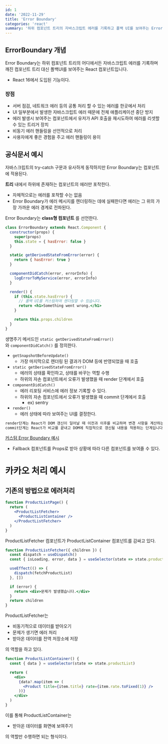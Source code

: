 ```yaml
---
id: 1
date: '2022-11-29'
title: 'Error Boundary'
categories: 'react'
summary: '하위 컴포넌트 트리의 자바스크립트 에러를 기록하고 폴백 UI를 보여주는 Error Boundary를 알아보자.'
---
```


## ErrorBoundary 개념

<aside>
Error Boundary는 하위 컴포넌트 트리의 어디에서든 자바스크립트 에러를 기록하며 깨진 컴포넌트 트리 대신 폴백UI를 보여주는 React 컴포넌트입니다.
</aside>

- React 16에서 도입된 기능이다.

### 장점

- 서버 점검, 네트워크 에러 등의 공통 처리 할 수 있는 에러를 한곳에서 처리
- UI 일부분에서 발생한 자바스크립트 에러 때문에 전체 애플리케이션 중단 방지
- 에러 발생시 보여주는 컴포넌트에서 유저가 API 호출을 재시도하여 에러를 리셋할 수 있는 트리거 장치
- 비동기 에러 핸들링을 선언적으로 처리
- 사용자에게 좋은 경험을 주고 에러 핸들링이 용이

## 공식문서 예시

자바스크립트의 try-catch 구문과 유사하게 동작하지만 Error Boundary는 컴포넌트에 적용된다.

**트리** 내에서 하위에 존재하는 컴포넌트의 에러만 포착한다.

- 자체적으로는 에러를 포착할 수는 없음
- Error Boundary가 에러 메시지를 렌더링하는 데에 실패한다면 에러는 그 위의 가장 가까운 에러 경계로 전파된다.

Error Boundary는 **class형 컴포넌트** 를 선언한다.

```jsx
class ErrorBoundary extends React.Component {
  constructor(props) {
    super(props)
    this.state = { hasError: false }
  }

  static getDerivedStateFromError(error) {
    return { hasError: true }
  }

  componentDidCatch(error, errorInfo) {
    logErrorToMyService(error, errorInfo)
  }

  render() {
    if (this.state.hasError) {
      // 폴백 UI를 커스텀하여 렌더링할 수 있습니다.
      return <h1>Something went wrong.</h1>
    }

    return this.props.children
  }
}
```

생명주기 메서드인 `static getDerivedStateFromError()`와 `componentDidCatch()` 를 정의한다.

- `getSnapshotBeforeUpdate()`
  - 가장 마지막으로 렌더링 된 결과가 DOM 등에 반영되었을 때 호출
- `static getDerivedStateFromError()`
  - 에러의 상태를 확인하고, 상태를 바꾸는 역할 수행
  - 하위의 자손 컴포넌트에서 오류가 발생했을 때 render 단계에서 호출
- `componentDidCatch()`
  - 에러 리포팅 서비스에 에러 정보 기록할 수 있다.
  - 하위의 자손 컴포넌트에서 오류가 발생했을 때 commit 단계에서 호출
    - ex) sentry
- `render()`
  - 에러 상태에 따라 보여주는 UI를 결정한다.

```jsx
render단계는 React가 DOM 갱신이 일어날 때 이전과 이후를 비교하며 변경 사항을 계산하는 단계입니다.
commit단계는 React가 비교를 끝내고 DOM에 직접적으로 갱신될 내용을 적용하는 단계입니다.
```

[커스텀 Error Boundary 예시](https://velog.io/@rkd028/React-ErrorBoundary-%EC%82%AC%EC%9A%A9%ED%95%98%EC%97%AC-%EC%97%90%EB%9F%AC-%ED%95%B8%EB%93%A4%EB%A7%81-%ED%95%98%EA%B8%B0)

- Fallback 컴포넌트를 Props로 받아 상황에 따라 다른 컴포넌트를 보여줄 수 있다.

# 카카오 처리 예시

## 기존의 방법으로 에러처리

```jsx
function ProductListPage() {
  return (
    <ProductListFetcher>
      <ProductListContainer />
    </ProductListFetcher>
  )
}
```

ProductListFetcher 컴포넌트가 ProductListContainer 컴포넌트를 감싸고 있다.

```jsx
function ProductListFetcher({ children }) {
  const dispatch = useDispatch()
  const { isLoading, error, data } = useSelector(state => state.productList)

  useEffect(() => {
    dispatch(fetchProductList)
  }, [])

  if (error) {
    return <div>문제가 발생했습니다.</div>
  }
  return children
}
```

ProductListFetcher는

- 비동기적으로 데이터를 받아오기
- 문제가 생기면 에러 처리
- 받아온 데이터를 전역 저장소에 저장

의 역할을 하고 있다.

```jsx
function ProductListContainer() {
  const { data } = useSelector(state => state.productList)

  return (
    <div>
      {data?.map(item => (
        <Product title={item.title} rate={item.rate.toFixed(1)} />
      ))}
    </div>
  )
}
```

이를 통해 ProductListContainer는

- 받아온 데이터를 화면에 보여주기

의 역할만 수행하면 되는 형식이다.
